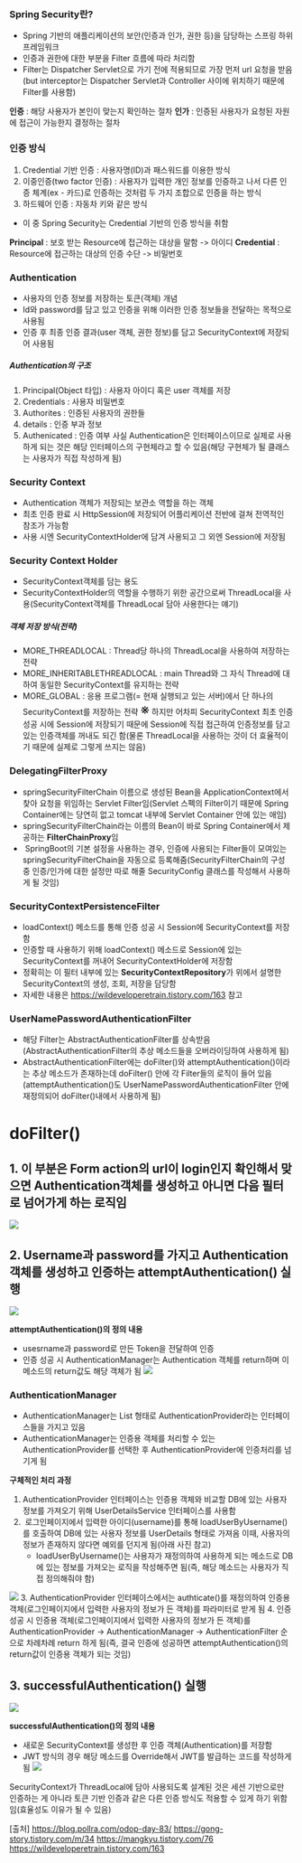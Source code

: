 ### Spring Security란?
- Spring 기반의 애플리케이션의 보안(인증과 인가, 권한 등)을 담당하는 스프링 하위 프레임워크
- 인증과 권한에 대한 부분을 Filter 흐름에 따라 처리함
- Filter는 Dispatcher Servlet으로 가기 전에 적용되므로 가장 먼저 url 요청을 받음(but interceptor는 Dispatcher Servlet과 Controller 사이에 위치하기 때문에 Filter를 사용함)

**인증** : 해당 사용자가 본인이 맞는지 확인하는 절차
**인가** : 인증된 사용자가 요청된 자원에 접근이 가능한지 결정하는 절차

### 인증 방식
1. Credential 기반 인증 : 사용자명(ID)과 패스워드를 이용한 방식
2. 이중인증(two factor 인증) : 사용자가 입력한 개인 정보를 인증하고 나서 다른 인증 체계(ex - 카드)로 인증하는 것처럼 두 가지 조합으로 인증을 하는 방식
3. 하드웨어 인증 : 자동차 키와 같은 방식
- 이 중 Spring Security는 Credential 기반의 인증 방식을 취함

**Principal** : 보호 받는 Resource에 접근하는 대상을 말함 -> 아이디
**Credential** : Resource에 접근하는 대상의 인증 수단 -> 비밀번호

### Authentication
- 사용자의 인증 정보를 저장하는 토큰(객체) 개념
- Id와 password를 담고 있고 인증을 위해 이러한 인증 정보들을 전달하는 목적으로 사용됨
- 인증 후 최종 인증 결과(user 객체, 권한 정보)를 담고 SecurityContext에 저장되어 사용됨
##### Authentication의 구조
1. Principal(Object 타입) : 사용자 아이디 혹은 user 객체를 저장
2. Credentials : 사용자 비밀번호
3. Authorites : 인증된 사용자의 권한들
4. details : 인증 부과 정보
5. Authenicated : 인증 여부
사실 Authentication은 인터페이스이므로 실제로 사용하게 되는 것은 해당 인터페이스의 구현체라고 할 수 있음(해당 구현체가 될 클래스는 사용자가 직접 작성하게 됨)

### Security Context
- Authentication 객체가 저장되는 보관소 역할을 하는 객체
- 최초 인증 완료 시 HttpSession에 저장되어 어플리케이션 전반에 걸쳐 전역적인 참조가 가능함
- 사용 시엔 SecurityContextHolder에 담겨 사용되고 그 외엔 Session에 저장됨

### Security Context Holder
- SecurityContext객체를 담는 용도
- SecurityContextHolder의 역할을 수행하기 위한 공간으로써 ThreadLocal을 사용(SecurityContext객체를 ThreadLocal 담아 사용한다는 얘기)
##### 객체 저장 방식(전략)
- MORE_THREADLOCAL : Thread당 하나의 ThreadLocal을 사용하여 저장하는 전략
- MORE_INHERITABLETHREADLOCAL : main Thread와 그 자식 Thread에 대하여 동일한 SecurityContext를 유지하는 전략
- MORE_GLOBAL : 응용 프로그램(= 현재 실행되고 있는 서버)에서 단 하나의 SecurityContext를 저장하는 전략
<font style="font-size : 25px;">※</font> 하지만 어차피 SecurityContext 최초 인증 성공 시에 Session에 저장되기 때문에 Session에 직접 접근하여 인증정보를 담고 있는 인증객체를 꺼내도 되긴 함(물론 ThreadLocal을 사용하는 것이 더 효율적이기 때문에 실제로 그렇게 쓰지는 않음)

### DelegatingFilterProxy
- springSecurityFilterChain 이름으로 생성된 Bean을 ApplicationContext에서 찾아 요청을 위임하는 Servlet Filter임(Servlet 스펙의 Filter이기 때문에 Spring Container에는 당연히 없고 tomcat 내부에 Servlet Container 안에 있는 애임)
- springSecurityFilterChain라는 이름의 Bean이 바로 Spring Container에서 제공하는 **FilterChainProxy**임
-  SpringBoot의 기본 설정을 사용하는 경우, 인증에 사용되는 Filter들이 모여있는 springSecurityFilterChain을 자동으로 등록해줌(SecurityFilterChain의 구성 중 인증/인가에 대한 설정만 따로 해줄 SecurityConfig 클래스를 작성해서 사용하게 될 것임)
### SecurityContextPersistenceFilter
- loadContext() 메소드를 통해 인증 성공 시 Session에 SecurityContext를 저장함
- 인증할 때 사용하기 위해 loadContext() 메소드로 Session에 있는 SecurityContext를 꺼내어 SecurityContextHolder에 저장함
- 정확히는 이 필터 내부에 있는 **SecurityContextRepository**가 위에서 설명한 SecurityContext의 생성, 조회, 저장을 담당함
- 자세한 내용은 https://wildeveloperetrain.tistory.com/163 참고
### UserNamePasswordAuthenticationFilter
- 해당 Filter는 AbstractAuthenticationFilter를 상속받음(AbstractAuthenticationFilter의 추상 메소드들을 오버라이딩하여 사용하게 됨)
- AbstractAuthenticationFilter에는 doFilter()와 attemptAuthentication()이라는 추상 메소드가 존재하는데 doFilter() 안에 각 Filter들의 로직이 들어 있음(attemptAuthentication()도 UserNamePasswordAuthenticationFilter 안에 재정의되어 doFilter()내에서 사용하게 됨)

# doFilter()
## 1. 이 부분은 Form action의 url이 login인지 확인해서 맞으면 Authentication객체를 생성하고 아니면 다음 필터로 넘어가게 하는 로직임
![](../../README_resources/Pasted%20image%2020240117195239.png)

## 2. Username과 password를 가지고 Authentication객체를 생성하고 인증하는 attemptAuthentication() 실행
![](../../README_resources/Pasted%20image%2020240117195350.png)

**attemptAuthentication()의 정의 내용**
 - usesrname과 password로 만든 Token을 전달하여 인증
 - 인증 성공 시 AuthenticationManager는 Authentication 객체를 return하며 이 메소드의 return값도 해당 객체가 됨
![](../../README_resources/스크린샷%202024-01-17%20201342.png)

### AuthenticationManager
- AuthenticationManager는 List 형태로 AuthenticationProvider라는 인터페이스들을 가지고 있음
- AuthenticationManager는 인증용 객체를 처리할 수 있는 AuthenticationProvider를 선택한 후 AuthenticationProvider에 인증처리를 넘기게 됨

**구체적인 처리 과정**
1. AuthenticationProvider 인터페이스는 인증용 객체와 비교할 DB에 있는 사용자 정보를 가져오기 위해 UserDetailsService 인터페이스를 사용함
2.  로그인페이지에서 입력한 아이디(username)를 통해 loadUserByUsername()를 호출하여  DB에 있는 사용자 정보를 UserDetails 형태로 가져옴 이때, 사용자의 정보가 존재하지 않다면 예외를 던지게 됨(아래 사진 참고)
	- loadUserByUsername()는 사용자가 재정의하여 사용하게 되는 메소드로 DB에 있는 정보를 가져오는 로직을 작성해주면 됨(즉, 해당 메소드는 사용자가 직접 정의해줘야 함)

![](../../README_resources/Pasted%20image%2020240120191206.png)
3. AuthenticationProvider 인터페이스에서는 authticate()를 재정의하여 인증용 객체(로그인페이지에서 입력한 사용자의 정보가 든 객체)를 파라미터로 받게 됨
4. 인증 성공 시 인증용 객체(로그인페이지에서 입력한 사용자의 정보가 든 객체)를 AuthenticationProvider -> AuthenticationManager -> AuthenticationFilter 순으로 차례차례 return 하게 됨(즉, 결국 인증에 성공하면 attemptAuthentication()의 return값이 인증용 객체가 되는 것임)
## 3. successfulAuthentication() 실행
![](../../README_resources/Pasted%20image%2020240117202849.png)

**successfulAuthentication()의 정의 내용**
- 새로운 SecurityContext를 생성한 후 인증 객체(Authentication)를 저장함
- JWT 방식의 경우 해당 메소드를 Override해서 JWT를 발급하는 코드를 작성하게 됨
![](../../README_resources/Pasted%20image%2020240117203019.png)

SecurityContext가 ThreadLocal에 담아 사용되도록 설계된 것은 세션 기반으로만 인증하는 게 아니라 토큰 기반 인증과 같은 다른 인증 방식도 적용할 수 있게 하기 위함임(효율성도 이유가 될 수 있음)


[출처]
https://blog.pollra.com/odop-day-83/
https://gong-story.tistory.com/m/34
https://mangkyu.tistory.com/76
https://wildeveloperetrain.tistory.com/163